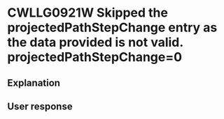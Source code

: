 # CWLLG0921W Skipped the projectedPathStepChange entry as the data provided is not valid.  projectedPathStepChange=0

## Explanation

## User response